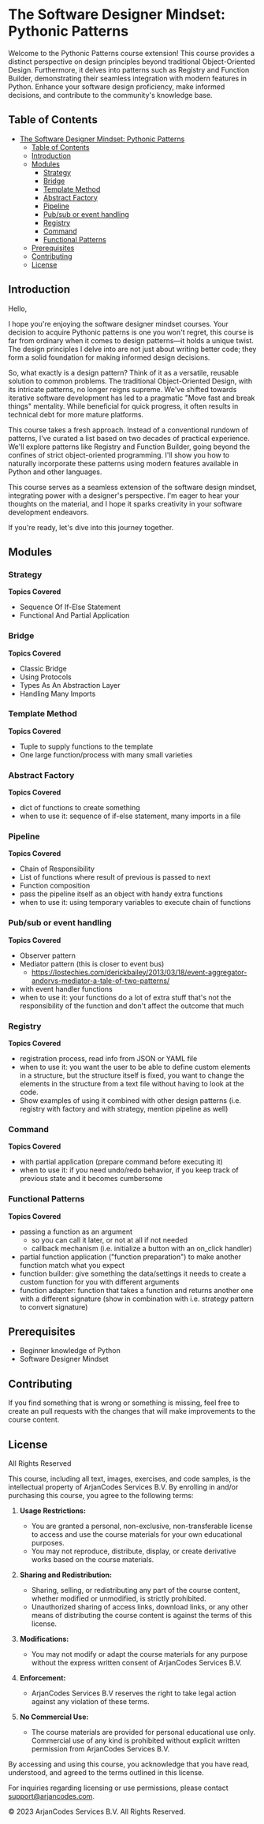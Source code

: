 # The Software Designer Mindset: Pythonic Patterns

Welcome to the Pythonic Patterns course extension! This course provides a distinct perspective on design principles beyond traditional Object-Oriented Design. Furthermore, it delves into patterns such as Registry and Function Builder, demonstrating their seamless integration with modern features in Python. Enhance your software design proficiency, make informed decisions, and contribute to the community's knowledge base.

## Table of Contents

- [The Software Designer Mindset: Pythonic Patterns](#the-software-designer-mindset-pythonic-patterns)
  - [Table of Contents](#table-of-contents)
  - [Introduction](#introduction)
  - [Modules](#modules)
    - [Strategy](#strategy)
    - [Bridge](#bridge)
    - [Template Method](#template-method)
    - [Abstract Factory](#abstract-factory)
    - [Pipeline](#pipeline)
    - [Pub/sub or event handling](#pubsub-or-event-handling)
    - [Registry](#registry)
    - [Command](#command)
    - [Functional Patterns](#functional-patterns)
  - [Prerequisites](#prerequisites)
  - [Contributing](#contributing)
  - [License](#license)

## Introduction

Hello,

I hope you're enjoying the software designer mindset courses. Your decision to acquire Pythonic patterns is one you won't regret, this course is far from ordinary when it comes to design patterns—it holds a unique twist. The design principles I delve into are not just about writing better code; they form a solid foundation for making informed design decisions.

So, what exactly is a design pattern? Think of it as a versatile, reusable solution to common problems. The traditional Object-Oriented Design, with its intricate patterns, no longer reigns supreme. We've shifted towards iterative software development has led to a pragmatic "Move fast and break things" mentality. While beneficial for quick progress, it often results in technical debt for more mature platforms.

This course takes a fresh approach. Instead of a conventional rundown of patterns, I've curated a list based on two decades of practical experience. We'll explore patterns like Registry and Function Builder, going beyond the confines of strict object-oriented programming. I'll show you how to naturally incorporate these patterns using modern features available in Python and other languages. 

This course serves as a seamless extension of the software design mindset, integrating power with a designer's perspective. I'm eager to hear your thoughts on the material, and I hope it sparks creativity in your software development endeavors.

If you're ready, let's dive into this journey together.

## Modules

### Strategy

**Topics Covered**

 - Sequence Of If-Else Statement
 - Functional And Partial Application

### Bridge

**Topics Covered**

 - Classic Bridge
 - Using Protocols
 - Types As An Abstraction Layer
 - Handling Many Imports

### Template Method


**Topics Covered**

 - Tuple to supply functions to the template
 - One large function/process with many small varieties
  
### Abstract Factory


**Topics Covered**

 - dict of functions to create something
 - when to use it: sequence of if-else statement, many imports in a file

### Pipeline


**Topics Covered**
   - Chain of Responsibility
   - List of functions where result of previous is passed to next
   - Function composition
   - pass the pipeline itself as an object with handy extra functions
   - when to use it: using temporary variables to execute chain of functions

### Pub/sub or event handling


**Topics Covered**
   - Observer pattern
   - Mediator pattern (this is closer to event bus)
     - https://lostechies.com/derickbailey/2013/03/18/event-aggregator-andorvs-mediator-a-tale-of-two-patterns/
   - with event handler functions
   - when to use it: your functions do a lot of extra stuff that's not the responsibility of the function and don't affect the outcome that much
### Registry


**Topics Covered**
   - registration process, read info from JSON or YAML file
   - when to use it: you want the user to be able to define custom elements in a structure, but the structure itself is fixed, you want to change the elements in the structure from a text file without having to look at the code.
   - Show examples of using it combined with other design patterns (i.e. registry with factory and with strategy, mention pipeline as well)
### Command


**Topics Covered**

   - with partial application (prepare command before executing it)
   - when to use it: if you need undo/redo behavior, if you keep track of previous state and it becomes cumbersome

### Functional Patterns


**Topics Covered**
   - passing a function as an argument
     - so you can call it later, or not at all if not needed
     - callback mechanism (i.e. initialize a button with an on_click handler)
   - partial function application ("function preparation") to make another function match what you expect
   - function builder: give something the data/settings it needs to create a custom function for you with different arguments
   - function adapter: function that takes a function and returns another one with a different signature (show in combination with i.e. strategy pattern to convert signature)



## Prerequisites
- Beginner knowledge of Python
- Software Designer Mindset

## Contributing

If you find something that is wrong or something is missing, feel free to create an pull requests with the changes that will make improvements to the course content.

## License

All Rights Reserved

This course, including all text, images, exercises, and code samples, is the intellectual property of ArjanCodes Services B.V. By enrolling in and/or purchasing this course, you agree to the following terms:

1. **Usage Restrictions:**
   - You are granted a personal, non-exclusive, non-transferable license to access and use the course materials for your own educational purposes.
   - You may not reproduce, distribute, display, or create derivative works based on the course materials.

2. **Sharing and Redistribution:**
   - Sharing, selling, or redistributing any part of the course content, whether modified or unmodified, is strictly prohibited.
   - Unauthorized sharing of access links, download links, or any other means of distributing the course content is against the terms of this license.

3. **Modifications:**
   - You may not modify or adapt the course materials for any purpose without the express written consent of ArjanCodes Services B.V.

4. **Enforcement:**
   - ArjanCodes Services B.V reserves the right to take legal action against any violation of these terms.

5. **No Commercial Use:**
   - The course materials are provided for personal educational use only. Commercial use of any kind is prohibited without explicit written permission from ArjanCodes Services B.V.

By accessing and using this course, you acknowledge that you have read, understood, and agreed to the terms outlined in this license.

For inquiries regarding licensing or use permissions, please contact support@arjancodes.com.

© 2023 ArjanCodes Services B.V. All Rights Reserved.